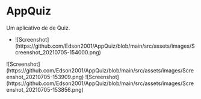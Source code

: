 # AppQuiz
Um aplicativo de de Quiz.
<ul>
  
  <li>![Screenshot](https://github.com/Edson2001/AppQuiz/blob/main/src/assets/images/Screenshot_20210705-154000.png)</li>

</ul>
![Screenshot](https://github.com/Edson2001/AppQuiz/blob/main/src/assets/images/Screenshot_20210705-153909.png)
![Screenshot](https://github.com/Edson2001/AppQuiz/blob/main/src/assets/images/Screenshot_20210705-153856.png)
